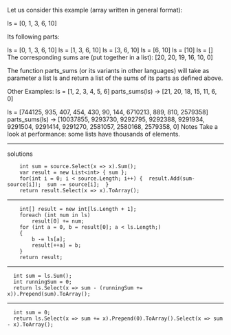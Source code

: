 Let us consider this example (array written in general format):

ls = [0, 1, 3, 6, 10]

Its following parts:

ls = [0, 1, 3, 6, 10]
ls = [1, 3, 6, 10]
ls = [3, 6, 10]
ls = [6, 10]
ls = [10]
ls = []
The corresponding sums are (put together in a list): [20, 20, 19, 16, 10, 0]

The function parts_sums (or its variants in other languages) will take as parameter a list ls and return a list of the sums of its parts as defined above.

Other Examples:
ls = [1, 2, 3, 4, 5, 6] 
parts_sums(ls) -> [21, 20, 18, 15, 11, 6, 0]

ls = [744125, 935, 407, 454, 430, 90, 144, 6710213, 889, 810, 2579358]
parts_sums(ls) -> [10037855, 9293730, 9292795, 9292388, 9291934, 9291504, 9291414, 9291270, 2581057, 2580168, 2579358, 0]
Notes
Take a look at performance: some lists have thousands of elements.

----------------------------------------------
solutions

        int sum = source.Select(x => x).Sum();
        var result = new List<int> { sum };
        for(int i = 0; i < source.Length; i++) {  result.Add(sum-source[i]);  sum -= source[i];  }
        return result.Select(x => x).ToArray();

----------

        int[] result = new int[ls.Length + 1];
        foreach (int num in ls)
            result[0] += num;
        for (int a = 0, b = result[0]; a < ls.Length;)
        {
            b -= ls[a];
            result[++a] = b;
        }
        return result;

----------

      int sum = ls.Sum();
      int runningSum = 0;
      return ls.Select(x => sum - (runningSum += x)).Prepend(sum).ToArray();

----------

      int sum = 0;
      return ls.Select(x => sum += x).Prepend(0).ToArray().Select(x => sum - x).ToArray();
